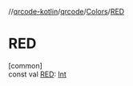 //[qrcode-kotlin](../../../index.md)/[qrcode](../index.md)/[Colors](index.md)/[RED](-r-e-d.md)

# RED

[common]\
const val [RED](-r-e-d.md): [Int](https://kotlinlang.org/api/latest/jvm/stdlib/kotlin/-int/index.html)
